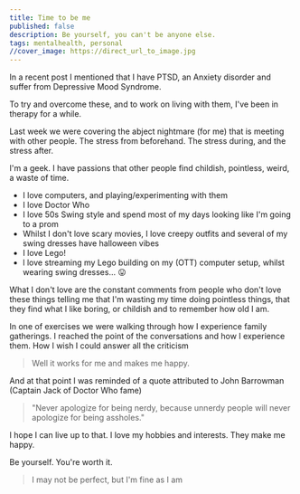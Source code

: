 ```yaml
---
title: Time to be me
published: false
description: Be yourself, you can't be anyone else.
tags: mentalhealth, personal
//cover_image: https://direct_url_to_image.jpg
---
```


In a recent post I mentioned that I have PTSD, an Anxiety disorder and suffer from Depressive Mood Syndrome.

To try and overcome these, and to work on living with them, I've been in therapy for a while.

Last week we were covering the abject nightmare (for me) that is meeting with other people. The stress from beforehand. The stress during, and the stress after.

I'm a geek. I have passions that other people find childish, pointless, weird, a waste of time.

* I love computers, and playing/experimenting with them
* I love Doctor Who
* I love 50s Swing style and spend most of my days looking like I'm going to a prom
* Whilst I don't love scary movies, I love creepy outfits and several of my swing dresses have halloween vibes
* I love Lego!
* l love streaming my Lego building on my (OTT) computer setup, whilst wearing swing dresses... 😛

What I don't love are the constant comments from people who don't love these things telling me that I'm wasting my time doing pointless things, that they find what I like boring, or childish and to remember how old I am.

In one of exercises we were walking through how I experience family gatherings. I reached the point of the conversations and how I experience them. How I wish I could answer all the criticism

> Well it works for me and makes me happy.

And at that point I was reminded of a quote attributed to John Barrowman (Captain Jack of Doctor Who fame)

> "Never apologize for being nerdy, because unnerdy people will never apologize for being assholes."

I hope I can live up to that. I love my hobbies and interests. They  make me happy.

Be yourself. You're worth it.

> I may not be perfect, but I'm fine as I am